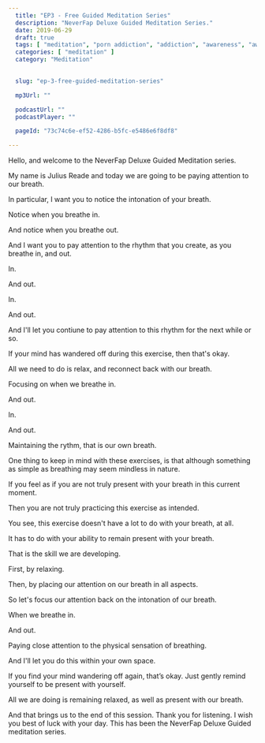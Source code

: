 ```yaml
---
  title: "EP3 - Free Guided Meditation Series"
  description: "NeverFap Deluxe Guided Meditation Series."
  date: 2019-06-29
  draft: true
  tags: [ "meditation", "porn addiction", "addiction", "awareness", "awareness exercises", "perspective", "nofap", "neverfap", "neverfap deluxe" ]
  categories: [ "meditation" ]
  category: "Meditation"

  
  slug: "ep-3-free-guided-meditation-series"

  mp3Url: ""

  podcastUrl: ""
  podcastPlayer: ""

  pageId: "73c74c6e-ef52-4286-b5fc-e5486e6f8df8"

---
```


<!-- senses -->

Hello, and welcome to the NeverFap Deluxe Guided Meditation series.

My name is Julius Reade and today we are going to be paying attention to our breath. 

In particular, I want you to notice the intonation of your breath. 

Notice when you breathe in.

And notice when you breathe out. 

And I want you to pay attention to the rhythm that you create, as you breathe in, and out. 

In.

And out.

In.

And out.

And I'll let you contiune to pay attention to this rhythm for the next while or so.


If your mind has wandered off during this exercise, then that's okay. 

All we need to do is relax, and reconnect back with our breath.

Focusing on when we breathe in.

And out.

In.

And out.

Maintaining the rythm, that is our own breath.


One thing to keep in mind with these exercises, is that although something as simple as breathing may seem mindless in nature.

If you feel as if you are not truly present with your breath in this current moment.

Then you are not truly practicing this exercise as intended.

You see, this exercise doesn't have a lot to do with your breath, at all. 

It has to do with your ability to remain present with your breath.

That is the skill we are developing. 

First, by relaxing.

Then, by placing our attention on our breath in all aspects.

So let's focus our attention back on the intonation of our breath.

When we breathe in. 

And out. 

Paying close attention to the physical sensation of breathing. 

And I'll let you do this within your own space.


If you find your mind wandering off again, that’s okay. Just gently remind yourself to be present with yourself. 

All we are doing is remaining relaxed, as well as present with our breath. 


And that brings us to the end of this session. Thank you for listening. I wish you best of luck with your day. This has been the NeverFap Deluxe Guided meditation series.



<!-- For today's exercise, we're going to start by closing our eyes.

 When you think about, perhaps no different to our other senses such as hearing, touch, taste, our vision is always present.

 For a good portion of the day, our eyes are constantly absorbing the visual information around us.

 Yet for better or worse, most of this information doesn't hit our conscious awareness in any meaningful way.

 So although our senses are engaged.

 With your eyes closed, I want you to relax.

 Unlike previous meditation sessions, where we have a focus in mind, for example what we're currently sensing. The idea behind this exercise is to think about nothing at all.

 What does this mean? Well, it means avoiding our senses.


 // exploring conscious awareness.
 // -->
 